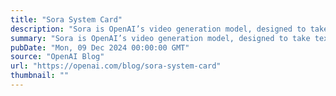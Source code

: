 ```yaml
---
title: "Sora System Card"
description: "Sora is OpenAI’s video generation model, designed to take text, image, and video inputs and generate a new video as an output. Sora builds on learnings from DALL-E and GPT models, and is designed to give people expanded tools for storytelling and creative expression."
summary: "Sora is OpenAI’s video generation model, designed to take text, image, and video inputs and generate a new video as an output. Sora builds on learnings from DALL-E and GPT models, and is designed to give people expanded tools for storytelling and creative expression."
pubDate: "Mon, 09 Dec 2024 00:00:00 GMT"
source: "OpenAI Blog"
url: "https://openai.com/blog/sora-system-card"
thumbnail: ""
---
```


